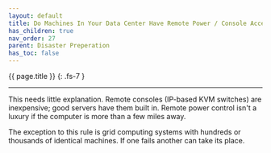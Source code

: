 ```yaml
---
layout: default
title: Do Machines In Your Data Center Have Remote Power / Console Access?
has_children: true
nav_order: 27
parent: Disaster Preperation
has_toc: false
---
```


{{ page.title }}
{: .fs-7 }

---

This needs little explanation. Remote consoles (IP-based KVM switches) are inexpensive; good servers have them built in. Remote power control isn't a luxury if the computer is more than a few miles away.

The exception to this rule is grid computing systems with hundreds or thousands of identical machines. If one fails another can take its place.
